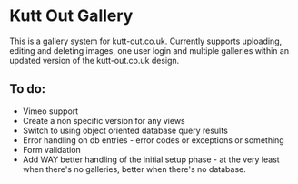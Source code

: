 Kutt Out Gallery
===============

This is a gallery system for kutt-out.co.uk. Currently supports uploading, editing and deleting images, one user login and multiple galleries within an updated version of the kutt-out.co.uk design.

To do:
------

* Vimeo support
* Create a non specific version for any views
* Switch to using object oriented database query results
* Error handling on db entries - error codes or exceptions or something
* Form validation
* Add WAY better handling of the initial setup phase - at the very least when there's no galleries, better when there's no database.
